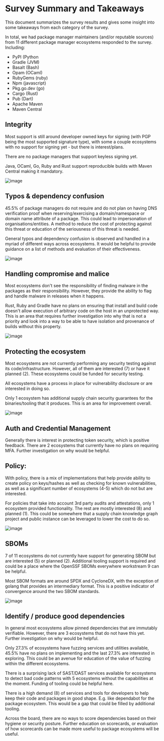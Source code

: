 # Survey Summary and Takeaways

This document summarizes the survey results and gives some insight into some
takeaways from each category of the survey.

In total, we had package manager maintainers (and/or reputable sources) from 11
different package manager ecosystems responded to the survey. Including:

-   PyPI (Python
-   Gradle (JVM)
-   Basalt  (Bash)
-   Opam (OCaml)
-   RubyGems (ruby)
-   Npm (javascript)
-   Pkg.go.dev (go)
-   Cargo (Rust)
-   Pub (Dart)
-   Apache Maven
-   Maven Central

## Integrity

Most support is still around developer owned keys for signing (with PGP being
the most supported signature type), with some a couple ecosystems with no
support for signing yet - but there is interest/plans.

There are no package managers that support keyless signing yet.

Java, OCaml, Go, Ruby and Rust support reproducible builds with Maven Central
making it mandatory.

![image](https://user-images.githubusercontent.com/3060102/220680128-180c076c-31de-4f32-884e-7c2de8137dc0.png)

## Typos & dependency confusion

45.5% of package managers do not require and do not plan on having DNS
verification proof when reserving/exercising a domain/namespace or domain name
attribute of a package. This could lead to impersonation of
organisations/entities. A method to reduce the cost of protecting against this
threat or education of the seriousness of this threat is needed.

General typos and dependency confusion is observed and handled in a myriad of
different ways across ecosystems. It would be helpful to provide guidance on a
list of methods and evaluation of their effectiveness.

![image](https://user-images.githubusercontent.com/3060102/220680273-500cc331-728b-48e6-a8e6-8c5fd131b57a.png)

## Handling compromise and malice

Most ecosystems don't see the responsibility of finding malware in the packages
as their responsibility. However, they provide the ability to flag and handle
malware in releases when it happens.

Rust, Ruby and Gradle have no plans on ensuring that install and build code
doesn't allow execution of arbitrary code on the host in an unprotected way.
This is an area that requires further investigation into why that is not a
priority and look into a way to be able to have isolation and provenance of
builds without this property.

![image](https://user-images.githubusercontent.com/3060102/220681554-3b469808-3fdd-441e-b91c-0cf060461af2.png)

## Protecting the ecosystem

Most ecosystems are not currently performing any security testing against its
code/infrastructure. However, all of them are interested (7) or have it planned
(2). These ecosystems could be funded for security testing.

All ecosystems have a process in place for vulnerability disclosure or are
interested in doing so.

Only 1 ecosystem has additional supply chain security guarantees for the
binaries/tooling that it produces. This is an area for improvement overall.

![image](https://user-images.githubusercontent.com/3060102/220682148-2d488135-4695-41b5-a6ab-e5f85883f612.png)

## Auth and Credential Management

Generally there is interest in protecting token security, which is positive
feedback. There are 2 ecosystems that currently have no plans on requiring MFA.
Further investigation on why would be helpful.

## Policy:

With policy, there is a mix of implementations that help provide ability to
create policy on keys/hashes as well as checking for known vulnerabilities, as
well as a significant number of ecosystems (4-5) which do not but are
interested.

For policies that take into account 3rd party audits and attestations, only 1
ecosystem provided functionality. The rest are mostly interested (8) and planned
(1). This could be somewhere that a supply chain knowledge graph project and
public instance can be leveraged to lower the cost to do so.

![image](https://user-images.githubusercontent.com/3060102/220683454-3d685cb4-861a-498c-b3b9-6fbde42b7d3a.png)

## SBOMs

7 of 11 ecosystems do not currently have support for generating SBOM but are
interested (5) or planned (2). Additional tooling support is required and could
be a place where the OpenSSF SBOMs everywhere workstream 9 can be helpful.

Most SBOM formats are around SPDX and CycloneDX, with the exception of golang
that provides an intermediary format. This is a positive indicator of
convergence around the two SBOM standards.

![image](https://user-images.githubusercontent.com/3060102/220681004-a45e2790-aa2a-45fc-8262-3bb36a183897.png)


## Identify / produce good dependencies

In general most ecosystems allow pinned dependencies that are immutably
verifiable. However, there are 3 ecosystems that do not have this yet. Further
investigation on why would be helpful.

Only 27.3% of ecosystems have fuzzing services and utilities available, 45.5%
have no plans on implementing and the last 27.3% are interested in exploring.
This could be an avenue for education of the value of fuzzing within the
different ecosystems.

There is a surprising lack of SAST/DAST services available for ecosystems to
detect bad code patterns with 5 ecosystems without the capabilities at the
moment. Funding of tooling could be helpful here.

There is a high demand (8) of services and tools for developers to help keep
their code and packages in good shape. E.g. like dependabot for the package
ecosystem. This would be a gap that could be filled by additional tooling.

Across the board, there are no ways to score dependencies based on their
hygiene or security posture. Further education on scorecards, or evaluation of
how scorecards can be made more useful to package ecosystems will be useful.
